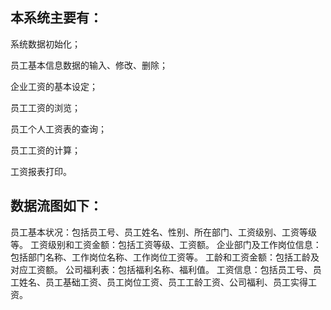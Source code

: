 ## 本系统主要有：
系统数据初始化；

员工基本信息数据的输入、修改、删除；

企业工资的基本设定；

员工工资的浏览；

员工个人工资表的查询；

员工工资的计算；

工资报表打印。

## 数据流图如下：
员工基本状况：包括员工号、员工姓名、性别、所在部门、工资级别、工资等级等。
工资级别和工资金额：包括工资等级、工资额。
企业部门及工作岗位信息：包括部门名称、工作岗位名称、工作岗位工资等。
工龄和工资金额：包括工龄及对应工资额。
公司福利表：包括福利名称、福利值。
工资信息：包括员工号、员工姓名、员工基础工资、员工岗位工资、员工工龄工资、公司福利、员工实得工资。

```